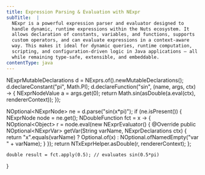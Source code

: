 ```yaml
---
title: Expression Parsing & Evaluation with NExpr
subTitle:  |
  NExpr is a powerful expression parser and evaluator designed to
  handle dynamic, runtime expressions within the Nuts ecosystem. It
  allows declaration of constants, variables, and functions, supports
  custom operators, and can evaluate expressions in a context-aware
  way. This makes it ideal for dynamic queries, runtime computation,
  scripting, and configuration-driven logic in Java applications — all
  while remaining type-safe, extensible, and embeddable.
contentType: java
---
```


NExprMutableDeclarations d = NExprs.of().newMutableDeclarations();
d.declareConstant("pi", Math.PI);
d.declareFunction("sin", (name, args, ctx) -> {
    NExprNodeValue a = args.get(0);
    return Math.sin(asDouble(a.eval(ctx), rendererContext));
});

NOptional&lt;NExprNode> ne = d.parse("sin(x*pi)");
if (ne.isPresent()) {
    NExprNode node = ne.get();
    NDoubleFunction fct = x -> {
        NOptional&lt;Object> r = node.eval(new NExprEvaluator() {
            @Override
            public NOptional&lt;NExprVar> getVar(String varName, NExprDeclarations ctx) {
                return "x".equals(varName)
                        ? Optional.of(x)
                        : NOptional.ofNamedEmpty("var " + varName);
            }
        });
        return NTxExprHelper.asDouble(r, rendererContext);
    };

    double result = fct.apply(0.5); // evaluates sin(0.5*pi)
}
